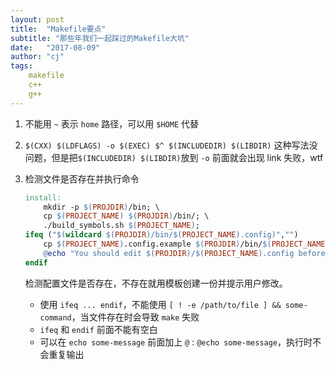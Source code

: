 ```yaml
---
layout: post
title:  "Makefile要点"
subtitle: "那些年我们一起踩过的Makefile大坑"
date:   "2017-08-09" 
author: "cj"
tags:
    makefile
    c++
    g++
---
```


1. 不能用 `~` 表示 `home` 路径，可以用 `$HOME` 代替

2. `$(CXX) $(LDFLAGS) -o $(EXEC) $^ $(INCLUDEDIR) $(LIBDIR)` 这种写法没问题，但是把`$(INCLUDEDIR) $(LIBDIR)`放到 `-o` 前面就会出现 link 失败，wtf

3. 检测文件是否存在并执行命令
    ```makefile
    install:
        mkdir -p $(PROJDIR)/bin; \
        cp $(PROJECT_NAME) $(PROJDIR)/bin/; \
        ./build_symbols.sh $(PROJECT_NAME); 
    ifeq ("$(wildcard $(PROJDIR)/bin/$(PROJECT_NAME).config)","")
        cp $(PROJECT_NAME).config.example $(PROJDIR)/bin/$(PROJECT_NAME).config 
        @echo "You should edit $(PROJDIR)/$(PROJECT_NAME).config before running!"
    endif
    ```

    检测配置文件是否存在，不存在就用模板创建一份并提示用户修改。

    - 使用 `ifeq ... endif`，不能使用 `[ ! -e /path/to/file ] && some-command`，当文件存在时会导致 `make` 失败
    - `ifeq` 和 `endif` 前面不能有空白
    - 可以在 `echo some-message` 前面加上 `@` : `@echo some-message`，执行时不会重复输出
